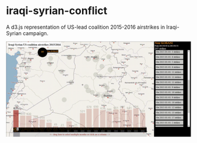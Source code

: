 # iraqi-syrian-conflict
A d3.js representation of US-lead coalition 2015-2016 airstrikes in Iraqi-Syrian campaign.

![A gif demo](img/map-demo.gif?raw=true "Demo")
